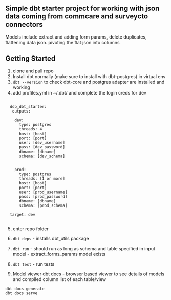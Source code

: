 ## Simple dbt starter project for working with json data coming from commcare and surveycto connectors

Models include extract and adding form params, delete duplicates, flattening data json. pivoting the flat json into columns

## Getting Started

1. clone and pull repo
2. Install dbt normally (make sure to install with dbt-postgres) in virtual env
3. ```dbt --version``` to check dbt-core and postgres adapter are installed and working
4. add profiles.yml in ~/.dbt/ and complete the login creds for dev


```

  ddp_dbt_starter:
   outputs:

    dev:
      type: postgres
      threads: 4
      host: [host]
      port: [port]
      user: [dev_username]
      pass: [dev_password]
      dbname: [dbname]
      schema: [dev_schema]


    prod:
      type: postgres
      threads: [1 or more]
      host: [host]
      port: [port]
      user: [prod_username]
      pass: [prod_password]
      dbname: [dbname]
      schema: [prod_schema]

  target: dev


```


5. enter repo folder

6. ```dbt deps``` - installs dbt_utils package

7. ```dbt run``` - should run as long as schema and table specified in input model - extract_forms_params model exists

8. ```dbt test``` - run tests

9. Model viewer dbt docs - browser based viewer to see details of models and compiled column list of each table/view 
```
dbt docs generate
dbt docs serve
```